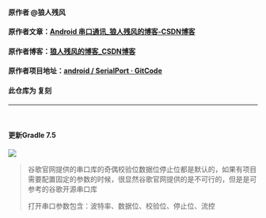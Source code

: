 #### 原作者 @狼人残风
#### 原作者文章：[Android 串口通讯_狼人残风的博客-CSDN博客](https://blog.csdn.net/wenrisheng/article/details/115380053)
#### 原作者博客：[狼人残风的博客_CSDN博客](https://blog.csdn.net/wenrisheng?type=blog)
#### 原作者项目地址：[android / SerialPort · GitCode](https://gitcode.net/android1/serialport)
#### 此仓库为 复刻

---
<br>

#### 更新Gradle 7.5

![](https://user-images.githubusercontent.com/39211450/232660553-42d7be6e-16a8-4618-bdcf-cbbdecb498fd.png)

> 谷歌官网提供的串口库的奇偶校验位数据位停止位都是默认的，如果有项目需要配置固定的参数的时候，很显然谷歌官网提供的是不可行的，但是是可参考的谷歌开源串口库
> 
> 打开串口参数包含：波特率、数据位、校验位、停止位、流控
